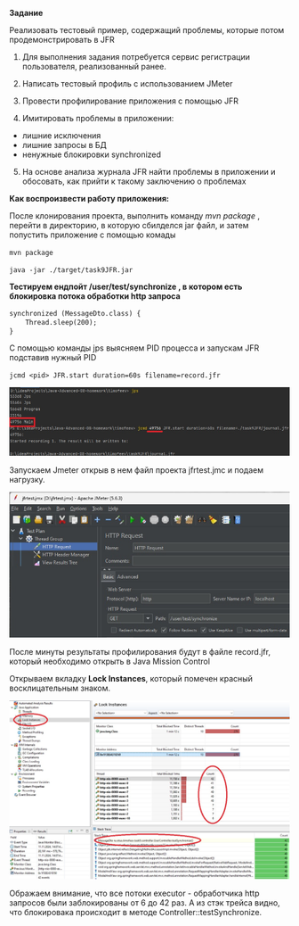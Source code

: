 **Задание**

Реализовать тестовый пример, содержащий проблемы, которые потом продемонстрировать в JFR
1) Для выполнения задания потребуется сервис регистрации пользователя, реализованный ранее.

2) Написать тестовый профиль с использованием JMeter

3) Провести профилирование приложения с помощью JFR

4) Имитировать проблемы в приложении:
- лишние исключения
- лишние запросы в БД
- ненужные блокировки synchronized

5) На основе анализа журнала JFR найти проблемы в приложении и обосовать, как прийти к такому заключению о проблемах


**Как воспроизвести работу приложения:**

После клонирования проекта, выполнить команду _mvn package_ , перейти в директорию, в которую сбилделся jar файл,
и затем попустить приложение с помощью комады

`mvn package`

`java -jar ./target/task9JFR.jar`

**Тестируем ендпойт /user/test/synchronize , в котором есть блокировка потока обработки http запроса**  

```
synchronized (MessageDto.class) { 
    Thread.sleep(200);
}
```

С помощью команды jps выясняем PID процесса и запускам JFR подставив нужный PID

`jcmd <pid> JFR.start duration=60s filename=record.jfr`

![](screenshots/1.jpg)

Запускаем Jmeter открыв в нем файл проекта jfrtest.jmc и подаем нагрузку.

![](screenshots/2.jpg)

После минуты результаты профилирования будут в файле record.jfr, который необходимо открыть в Java Mission Control

Открываем вкладку **Lock Instances**, который помечен красный восклицательным знаком.

![](screenshots/3.jpg)

Ображаем внимание, что все потоки executor - обработчика http запросов были заблокированы от 6 до 42 раз. А из стэк трейса
видно, что блокировака происходит в методе Controller::testSynchronize. 


